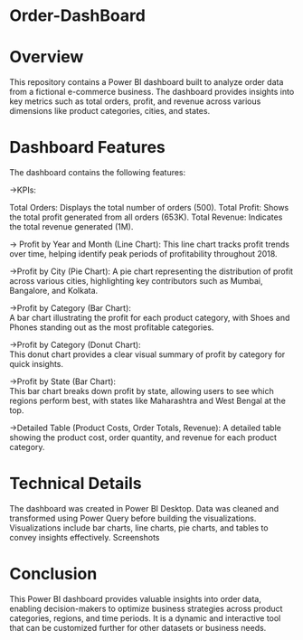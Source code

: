 # Order-DashBoard

# Overview
This repository contains a Power BI dashboard built to analyze order data from a fictional e-commerce business. The dashboard provides insights into key metrics such as total orders, profit, and revenue across various dimensions like product categories, cities, and states.

# Dashboard Features
The dashboard contains the following features:

->KPIs:

  Total Orders: Displays the total number of orders (500).
  Total Profit: Shows the total profit generated from all orders (653K).
  Total Revenue: Indicates the total revenue generated (1M).
  
  -> Profit by Year and Month (Line Chart):
  This line chart tracks profit trends over time, helping identify peak periods of profitability throughout 2018.
  
  ->Profit by City (Pie Chart):
  A pie chart representing the distribution of profit across various cities, highlighting key contributors such as Mumbai, Bangalore, and Kolkata.
  
  ->Profit by Category (Bar Chart):  
  A bar chart illustrating the profit for each product category, with Shoes and Phones standing out as the most profitable categories.
  
  ->Profit by Category (Donut Chart):  
  This donut chart provides a clear visual summary of profit by category for quick insights.
  
  ->Profit by State (Bar Chart):  
  This bar chart breaks down profit by state, allowing users to see which regions perform best, with states like Maharashtra and West Bengal at the top.
  
  ->Detailed Table (Product Costs, Order Totals, Revenue):
  A detailed table showing the product cost, order quantity, and revenue for each product category.

  # Technical Details
  
  The dashboard was created in Power BI Desktop.
  Data was cleaned and transformed using Power Query before building the visualizations.
  Visualizations include bar charts, line charts, pie charts, and tables to convey insights effectively.
  Screenshots
  
  # Conclusion
  This Power BI dashboard provides valuable insights into order data, enabling decision-makers to optimize business strategies across product categories, regions, and time periods. It is a dynamic and interactive tool that can be customized further for other datasets or business needs.

